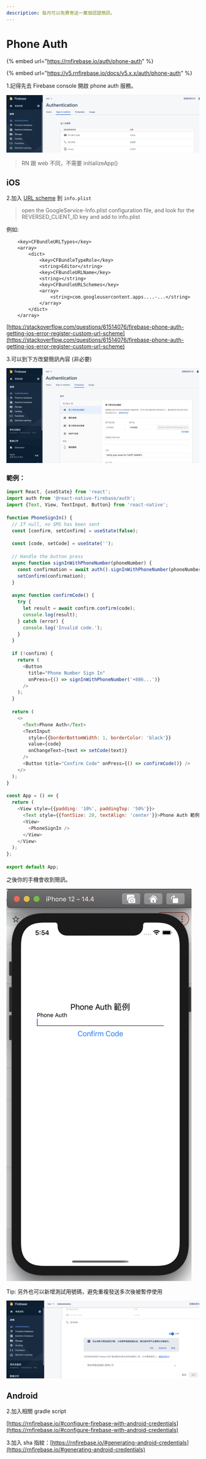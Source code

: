 ```yaml
---
description: 每月可以免費寄送一萬個認證簡訊。
---
```


# Phone Auth

{% embed url="https://rnfirebase.io/auth/phone-auth" %}

{% embed url="https://v5.rnfirebase.io/docs/v5.x.x/auth/phone-auth" %}

1.記得先去 Firebase console 開啟 phone auth 服務。

![](<../../.gitbook/assets/截圖 2021-03-26 下午5.45.18.png>)

> RN 跟 web 不同，不需要 initializeApp()

## iOS

2.加入 [URL scheme](https://stackoverflow.com/questions/61514076/firebase-phone-auth-getting-ios-error-register-custom-url-scheme) 到 `info.plist`

> open the GoogleService-Info.plist configuration file, and look for the REVERSED\_CLIENT\_ID key and add to info.plist

例如:

```
	<key>CFBundleURLTypes</key>
	<array>
		<dict>
			<key>CFBundleTypeRole</key>
			<string>Editor</string>
			<key>CFBundleURLName</key>
			<string></string>
			<key>CFBundleURLSchemes</key>
			<array>
				<string>com.googleusercontent.apps....-...</string>
			</array>
		</dict>
	</array>
```

[https://stackoverflow.com/questions/61514076/firebase-phone-auth-getting-ios-error-register-custom-url-scheme](https://stackoverflow.com/questions/61514076/firebase-phone-auth-getting-ios-error-register-custom-url-scheme)

3.可以到下方改變簡訊內容 (非必要)

![](<../../.gitbook/assets/截圖 2021-03-26 下午5.46.59.png>)

### 範例：

```javascript
import React, {useState} from 'react';
import auth from '@react-native-firebase/auth';
import {Text, View, TextInput, Button} from 'react-native';

function PhoneSignIn() {
  // If null, no SMS has been sent
  const [confirm, setConfirm] = useState(false);

  const [code, setCode] = useState('');

  // Handle the button press
  async function signInWithPhoneNumber(phoneNumber) {
    const confirmation = await auth().signInWithPhoneNumber(phoneNumber);
    setConfirm(confirmation);
  }

  async function confirmCode() {
    try {
      let result = await confirm.confirm(code);
      console.log(result);
    } catch (error) {
      console.log('Invalid code.');
    }
  }

  if (!confirm) {
    return (
      <Button
        title="Phone Number Sign In"
        onPress={() => signInWithPhoneNumber('+886...')}
      />
    );
  }

  return (
    <>
      <Text>Phone Auth</Text>
      <TextInput
        style={{borderBottomWidth: 1, borderColor: 'black'}}
        value={code}
        onChangeText={text => setCode(text)}
      />
      <Button title="Confirm Code" onPress={() => confirmCode()} />
    </>
  );
}

const App = () => {
  return (
    <View style={{padding: '10%', paddingTop: '50%'}}>
      <Text style={{fontSize: 20, textAlign: 'center'}}>Phone Auth 範例</Text>
      <View>
        <PhoneSignIn />
      </View>
    </View>
  );
};

export default App;

```

之後你的手機會收到簡訊。

![](<../../.gitbook/assets/截圖 2021-03-26 下午5.54.24.png>)

Tip: 另外也可以新增測試用號碼，避免重複發送多次後被暫停使用

![](<../../.gitbook/assets/截圖 2021-03-26 下午6.15.22.png>)

## Android

2.加入相關 gradle script

[https://rnfirebase.io/#configure-firebase-with-android-credentials](https://rnfirebase.io/#configure-firebase-with-android-credentials)

3.加入 sha 指紋：[https://rnfirebase.io/#generating-android-credentials](https://rnfirebase.io/#generating-android-credentials)
